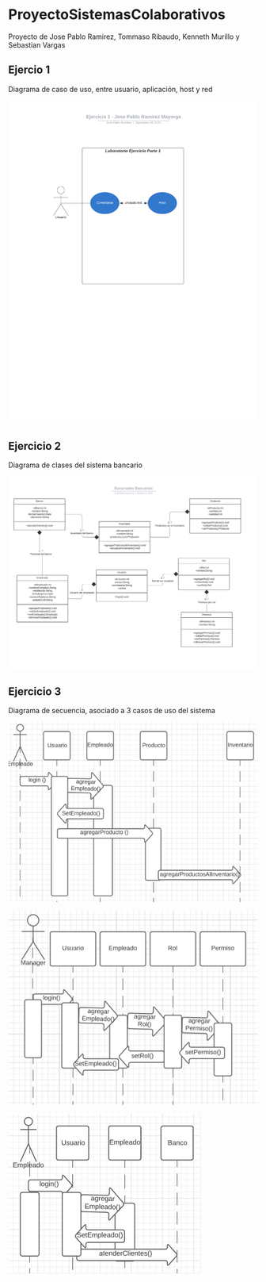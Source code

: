 # ProyectoSistemasColaborativos

Proyecto de Jose Pablo Ramirez, Tommaso Ribaudo, Kenneth Murillo y Sebastian Vargas

## Ejercio 1

Diagrama de caso de uso, entre usuario, aplicación, host y red

![!](PrimerAvanceSemana4\Ejercicio1\media\SucursalesBancarias.png)

## Ejercicio 2

Diagrama de clases del sistema bancario

![!](PrimerAvanceSemana4\Ejercicio2\media\SucursalesBancarias.png)

## Ejercicio 3

Diagrama de secuencia, asociado a 3 casos de uso del sistema

![!](\PrimerAvanceSemana4\Ejercicio3\media/Agregar_Producto.png)

![!](\PrimerAvanceSemana4\Ejercicio3\media/Agregar_Rol.png)

![!](\PrimerAvanceSemana4\Ejercicio3\media/Atender_Cliente.png)
